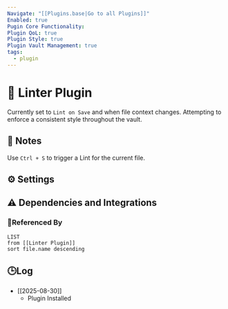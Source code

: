 ```yaml
---
Navigate: "[[Plugins.base|Go to all Plugins]]"
Enabled: true
Pugin Core Functionality:
Plugin QoL: true
Plugin Style: true
Plugin Vault Management: true
tags:
  - plugin
---
```

# 🔌 Linter Plugin

Currently set to `Lint on Save` and when file context changes. Attempting to enforce a consistent style throughout the vault.

## 📝 Notes

Use `Ctrl + S` to trigger a Lint for the current file.

## ⚙️ Settings

## ⚠️ Dependencies and Integrations

### 🔗Referenced By

```dataview
LIST
from [[Linter Plugin]]
sort file.name descending
```

## 🕒Log

- [[2025-08-30]]
	- Plugin Installed
